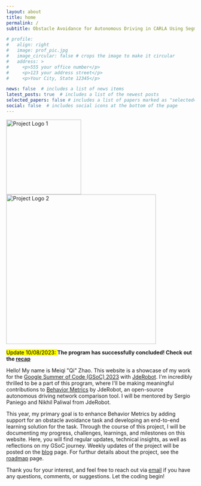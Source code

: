 ```yaml
---
layout: about
title: home
permalink: /
subtitle: Obstacle Avoidance for Autonomous Driving in CARLA Using Segmentation Deep Learning Models

# profile:
#   align: right
#   image: prof_pic.jpg
#   image_circular: false # crops the image to make it circular
#   address: >
#     <p>555 your office number</p>
#     <p>123 your address street</p>
#     <p>Your City, State 12345</p>

news: false  # includes a list of news items
latest_posts: true  # includes a list of the newest posts
selected_papers: false # includes a list of papers marked as "selected={true}"
social: false  # includes social icons at the bottom of the page
---
```

<!-- ![Project Logo 1](/al-folio/assets/img/logo.png) -->
<img src="/gsoc2023-Meiqi_Zhao/assets/img/logo.png" alt="Project Logo 1" width="200"/><img src="/gsoc2023-Meiqi_Zhao/assets/img/GSoC-Horizontal.png" alt="Project Logo 2" width="400"/>

<mark>Update 10/08/2023: </mark> **The program has successfully concluded! Check out the [recap](/gsoc2023-Meiqi_Zhao/blog/2023/week18)**

Hello! My name is Meiqi "Qi" Zhao. This website is a showcase of my work for the [Google Summer of Code (GSoC) 2023](https://summerofcode.withgoogle.com/) with [JdeRobot](https://jderobot.github.io/). I'm incredibly thrilled to be a part of this program, where I'll be making meaningful contributions to [Behavior Metrics](https://jderobot.github.io/BehaviorMetrics/) by JdeRobot, an open-source autonomous driving network comparison tool. I will be mentored by Sergio Paniego and Nikhil Paliwal from JdeRobot.

This year, my primary goal is to enhance Behavior Metrics by adding support for an obstacle avoidance task and developing an end-to-end learning solution for the task. Through the course of this project, I will be documenting my progress, challenges, learnings, and milestones on this website. Here, you will find regular updates, technical insights, as well as reflections on my GSoC journey. Weekly updates of the project will be posted on the [blog](/gsoc2023-Meiqi_Zhao/blog) page. For furthur details about the project, see the [roadmap](/gsoc2023-Meiqi_Zhao//roadmap) page.

Thank you for your interest, and feel free to reach out via [email](mailto:mz2651@columbia.edu) if you have any questions, comments, or suggestions. Let the coding begin!